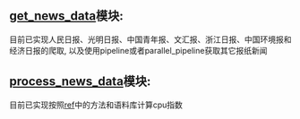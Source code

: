 ## [get_news_data](https://github.com/HaoningChen/ClimatePolicyUncertainty/blob/main/code/get_news_data.py)模块:  
目前已实现人民日报、光明日报、中国青年报、文汇报、浙江日报、中国环境报和经济日报的爬取, 以及使用pipeline或者parallel_pipeline获取其它报纸新闻

## [process_news_data](https://github.com/HaoningChen/ClimatePolicyUncertainty/blob/main/code/process_news_data.py)模块:  
目前已实现按照[ref](https://github.com/HaoningChen/ClimatePolicyUncertainty/tree/main/ref)中的方法和语料库计算cpu指数
